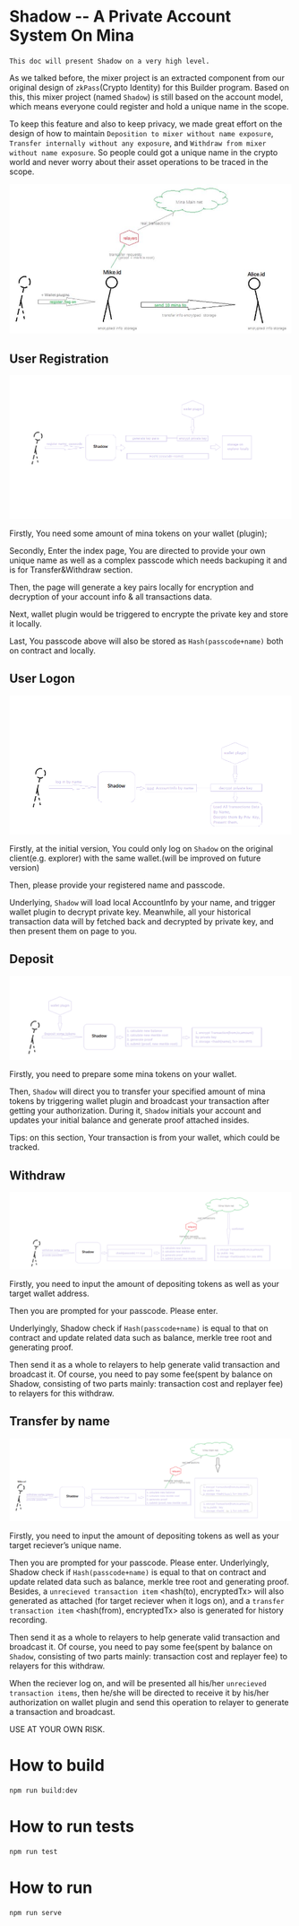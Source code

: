 # Shadow -- A Private Account System On Mina

`This doc will present Shadow on a very high level.`

As we talked before, the mixer project is an extracted component from our original design of `zkPass`(Crypto Identity) for this Builder program. Based on this, this mixer project (named `Shadow`) is still based on the account model, which means everyone could register and hold a unique name in the scope.

To keep this feature and also to keep privacy, we made great effort on the design of how to maintain `Deposition to mixer without name exposure`, `Transfer internally without any exposure`, and `Withdraw from mixer without name exposure`.
So people could got a unique name in the crypto world and never worry about their asset operations to be traced in the scope.

 ![image](./docs/HighLevel.JPG)

## User Registration

 ![image](./docs/Register.png)

Firstly, You need some amount of mina tokens on your wallet (plugin);

Secondly, Enter the index page, You are directed to provide your own unique name as well as a complex passcode which needs backuping it and is for Transfer&Withdraw section.

Then, the page will generate a key pairs locally for encryption and decryption of your account info & all transactions data.

Next, wallet plugin would be triggered to encrypte the private key and store it locally.

Last, You passcode above will also be stored as `Hash(passcode+name)` both on contract and locally.


## User Logon

 ![image](./docs/Logon.png)

Firstly, at the initial version, You could only log on `Shadow` on the original client(e.g. explorer) with the same wallet.(will be improved on future version)

Then, please provide your registered name and passcode.

Underlying, `Shadow` will load local AccountInfo by your name, and trigger wallet plugin to decrypt private key. Meanwhile, all your historical transaction data will by fetched back and decrypted by private key, and then present them on page to you.


## Deposit

 ![image](./docs/Deposit.png)

Firstly, you need to prepare some mina tokens on your wallet.

Then, `Shadow` will direct you to transfer your specified amount of mina tokens by triggering wallet plugin and broadcast your transaction after getting your authorization.
During it, `Shadow` initials your account and updates your initial balance and generate proof attached insides.

Tips: on this section, Your transaction is from your wallet, which could be tracked.


## Withdraw

![image](./docs/Withdraw.png)

Firstly, you need to input the amount of depositing tokens as well as your target wallet address.

Then you are prompted for your passcode. Please enter.

Underlyingly, Shadow check if `Hash(passcode+name)` is equal to that on contract and update related data such as balance, merkle tree root and generating proof.

Then send it as a whole to relayers to help generate valid transaction and broadcast it. Of course, you need to pay some fee(spent by balance on Shadow, consisting of two parts mainly: transaction cost and replayer fee) to relayers for this withdraw.


## Transfer by name

![image](./docs/Transfer.png)

Firstly, you need to input the amount of depositing tokens as well as your target reciever’s unique name.

Then you are prompted for your passcode. Please enter.
Underlyingly, Shadow check if `Hash(passcode+name)` is equal to that on contract and update related data such as balance, merkle tree root and generating proof.
Besides, a `unrecieved transaction item` <hash(to), encryptedTx> will also generated as attached (for target reciever when it logs on), and a `transfer transaction item` <hash(from), encryptedTx> also is generated for history recording.


Then send it as a whole to relayers to help generate valid transaction and broadcast it. Of course, you need to pay some fee(spent by balance on `Shadow`, consisting of two parts mainly: transaction cost and replayer fee) to relayers for this withdraw.

When the reciever log on, and will be presented all his/her `unrecieved transaction items`, then he/she will be directed to receive it by his/her authorization on wallet plugin and send this operation to relayer to generate a transaction and broadcast.


USE AT YOUR OWN RISK.


# How to build

```sh
npm run build:dev
```

# How to run tests

```sh
npm run test
```

# How to run

```sh
npm run serve
```
